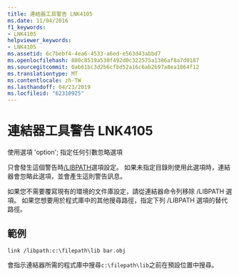 ```yaml
---
title: 連結器工具警告 LNK4105
ms.date: 11/04/2016
f1_keywords:
- LNK4105
helpviewer_keywords:
- LNK4105
ms.assetid: 6c7bebf4-4ea6-4533-a6ed-e563d43abbd7
ms.openlocfilehash: 880c8519a530f492d0c322575a1386af8a7d0187
ms.sourcegitcommit: 0ab61bc3d2b6cfbd52a16c6ab2b97a8ea1864f12
ms.translationtype: MT
ms.contentlocale: zh-TW
ms.lasthandoff: 04/23/2019
ms.locfileid: "62310925"
---
```

# <a name="linker-tools-warning-lnk4105"></a>連結器工具警告 LNK4105

使用選項 'option'; 指定任何引數忽略選項

只會發生這個警告時[/LIBPATH](../../build/reference/libpath-additional-libpath.md)選項設定。 如果未指定目錄則使用此選項時，連結器會忽略此選項，並會產生這則警告訊息。

如果您不需要覆寫現有的環境的文件庫設定，請從連結器命令列移除 /LIBPATH 選項。 如果您想要用於程式庫中的其他搜尋路徑，指定下列 /LIBPATH 選項的替代路徑。

## <a name="example"></a>範例

```
link /libpath:c:\filepath\lib bar.obj
```

會指示連結器所需的程式庫中搜尋`c:\filepath\lib`之前在預設位置中搜尋。